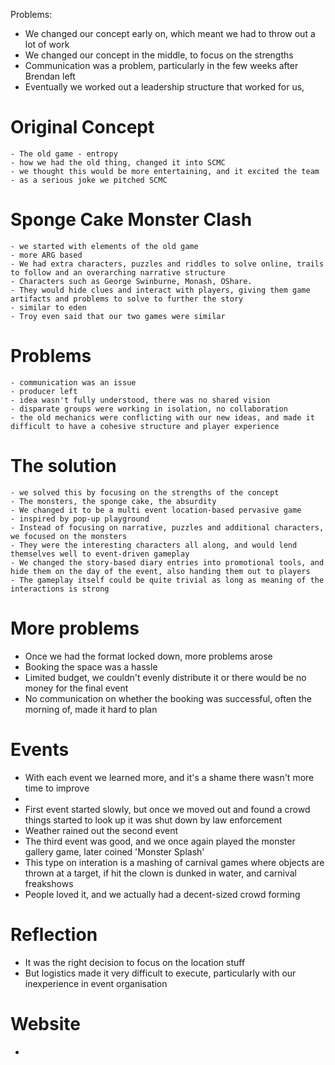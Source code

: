 Problems:

- We changed our concept early on, which meant we had to throw out a lot of work
- We changed our concept in the middle, to focus on the strengths
- Communication was a problem, particularly in the few weeks after Brendan left
- Eventually we worked out a leadership structure that worked for us, 



# Original Concept
    - The old game - entropy
    - how we had the old thing, changed it into SCMC
    - we thought this would be more entertaining, and it excited the team
    - as a serious joke we pitched SCMC


# Sponge Cake Monster Clash
    - we started with elements of the old game
    - more ARG based
    - We had extra characters, puzzles and riddles to solve online, trails to follow and an overarching narrative structure
    - Characters such as George Swinburne, Monash, OShare. 
    - They would hide clues and interact with players, giving them game artifacts and problems to solve to further the story
    - similar to eden
    - Troy even said that our two games were similar

# Problems
    - communication was an issue
    - producer left
    - idea wasn't fully understood, there was no shared vision
    - disparate groups were working in isolation, no collaboration 
    - the old mechanics were conflicting with our new ideas, and made it difficult to have a cohesive structure and player experience

# The solution
    - we solved this by focusing on the strengths of the concept
    - The monsters, the sponge cake, the absurdity
    - We changed it to be a multi event location-based pervasive game
    - inspired by pop-up playground
    - Instead of focusing on narrative, puzzles and additional characters, we focused on the monsters
    - They were the interesting characters all along, and would lend themselves well to event-driven gameplay
    - We changed the story-based diary entries into promotional tools, and hide them on the day of the event, also handing them out to players
    - The gameplay itself could be quite trivial as long as meaning of the interactions is strong

# More problems
- Once we had the format locked down, more problems arose
- Booking the space was a hassle
- Limited budget, we couldn't evenly distribute it or there would be no money for the final event
- No communication on whether the booking was successful, often the morning of, made it hard to plan


# Events
- With each event we learned more, and it's a shame there wasn't more time to improve
- 
- First event started slowly, but once we moved out and found a crowd things started to look up it was shut down by law enforcement
- Weather rained out the second event
- The third event was good, and we once again played the monster gallery game, later coined 'Monster Splash'
- This type on interation is a mashing of carnival games where objects are thrown at a target, if hit the clown is dunked in water, and carnival freakshows
- People loved it, and we actually had a decent-sized crowd forming

# Reflection
- It was the right decision to focus on the location stuff
- But logistics made it very difficult to execute, particularly with our inexperience in event organisation



# Website
- 





